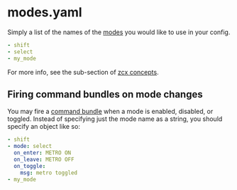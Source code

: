 # modes.yaml

Simply a list of the names of the [modes](../../lessons/getting-started/zcx-concepts.md#modes) you would like to use in your config.

```yaml title="modes.yaml"
- shift
- select
- my_mode
```


For more info, see the sub-section of [zcx concepts](../../lessons/getting-started/zcx-concepts.md#modes).

## Firing command bundles on mode changes

You may fire a [command bundle](../command.md#command-bundles) when a mode is enabled, disabled, or toggled.
Instead of specifying just the mode name as a string, you should specify an object like so:

```yaml title="modes.yaml" hl_lines="2-6"
- shift
- mode: select
  on_enter: METRO ON
  on_leave: METRO OFF
  on_toggle:
    msg: metro toggled
- my_mode
```

